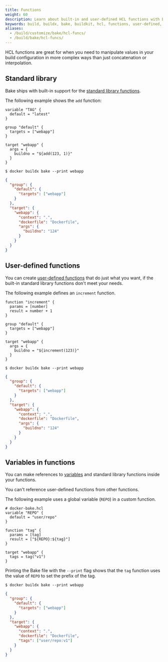 ```yaml
---
title: Functions
weight: 60
description: Learn about built-in and user-defined HCL functions with Bake
keywords: build, buildx, bake, buildkit, hcl, functions, user-defined, built-in, custom, gocty
aliases:
  - /build/customize/bake/hcl-funcs/
  - /build/bake/hcl-funcs/
---
```


HCL functions are great for when you need to manipulate values in your build
configuration in more complex ways than just concatenation or interpolation.

## Standard library

Bake ships with built-in support for the [standard library functions](/manuals/build/bake/stdlib.md).

The following example shows the `add` function:

```hcl {title=docker-bake.hcl}
variable "TAG" {
  default = "latest"
}

group "default" {
  targets = ["webapp"]
}

target "webapp" {
  args = {
    buildno = "${add(123, 1)}"
  }
}
```

```console
$ docker buildx bake --print webapp
```

```json
{
  "group": {
    "default": {
      "targets": ["webapp"]
    }
  },
  "target": {
    "webapp": {
      "context": ".",
      "dockerfile": "Dockerfile",
      "args": {
        "buildno": "124"
      }
    }
  }
}
```

## User-defined functions

You can create [user-defined functions](https://github.com/hashicorp/hcl/tree/main/ext/userfunc)
that do just what you want, if the built-in standard library functions don't
meet your needs.

The following example defines an `increment` function.

```hcl {title=docker-bake.hcl}
function "increment" {
  params = [number]
  result = number + 1
}

group "default" {
  targets = ["webapp"]
}

target "webapp" {
  args = {
    buildno = "${increment(123)}"
  }
}
```

```console
$ docker buildx bake --print webapp
```

```json
{
  "group": {
    "default": {
      "targets": ["webapp"]
    }
  },
  "target": {
    "webapp": {
      "context": ".",
      "dockerfile": "Dockerfile",
      "args": {
        "buildno": "124"
      }
    }
  }
}
```

## Variables in functions

You can make references to [variables](./variables) and standard library
functions inside your functions.

You can't reference user-defined functions from other functions.

The following example uses a global variable (`REPO`) in a custom function.

```hcl {title=docker-bake.hcl}
# docker-bake.hcl
variable "REPO" {
  default = "user/repo"
}

function "tag" {
  params = [tag]
  result = ["${REPO}:${tag}"]
}

target "webapp" {
  tags = tag("v1")
}
```

Printing the Bake file with the `--print` flag shows that the `tag` function
uses the value of `REPO` to set the prefix of the tag.

```console
$ docker buildx bake --print webapp
```

```json
{
  "group": {
    "default": {
      "targets": ["webapp"]
    }
  },
  "target": {
    "webapp": {
      "context": ".",
      "dockerfile": "Dockerfile",
      "tags": ["user/repo:v1"]
    }
  }
}
```
